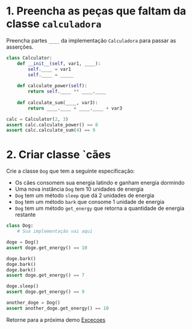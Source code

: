 # 1. Preencha as peças que faltam da classe `calculadora`
Preencha partes `____` da implementação `Calculadora` para passar as asserções.

```python
class Calculator:
    def __init__(self, var1, ____):
        self.____ = var1
        self.____ = _____
    
    def calculate_power(self):
        return self.____ ** ____.____
    
    def calculate_sum(____, var3):
        return ____.____ + ____.____ + var3
```


```python
calc = Calculator(2, 3)
assert calc.calculate_power() == 8
assert calc.calculate_sum(4) == 9
```

# 2. Criar classe `cães
Crie a classe `Dog` que tem a seguinte especificação:
* Os cães consomem sua energia latindo e ganham energia dormindo
* Uma nova instância `Dog` tem 10 unidades de energia
* `Dog` tem um método `sleep` que dá 2 unidades de energia
* `Dog` tem um método `bark` que consome 1 unidade de energia
* `Dog` tem um método `get_energy` que retorna a quantidade de energia restante

```python
class Dog:
    # Sua implementação vai aqui
```


```python
doge = Dog()
assert doge.get_energy() == 10

doge.bark()
doge.bark()
doge.bark()
assert doge.get_energy() == 7

doge.sleep()
assert doge.get_energy() == 9

another_doge = Dog()
assert another_doge.get_energy() == 10
```

Retorne para a próxima demo [Excecoes](../../02-demos/01-python-basic/10-excecoes.md)
